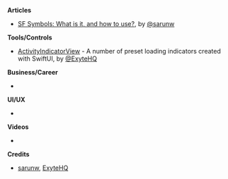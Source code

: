 
**Articles**

* [SF Symbols: What is it, and how to use?](https://sarunw.com/posts/sf-symbols-1/), by [@sarunw](https://twitter.com/sarunw)

**Tools/Controls**

* [ActivityIndicatorView](https://github.com/exyte/ActivityIndicatorView) - A number of preset loading indicators created with SwiftUI, by [@ExyteHQ](https://twitter.com/ExyteHQ)

**Business/Career**

*

**UI/UX**

*

**Videos**

*

**Credits**

* [sarunw](https://github.com/sarunw), [ExyteHQ](https://github.com/exyte)
